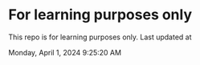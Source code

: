 # For learning purposes only
This repo is for learning purposes only.
Last updated at

Monday, April 1, 2024 9:25:20 AM

